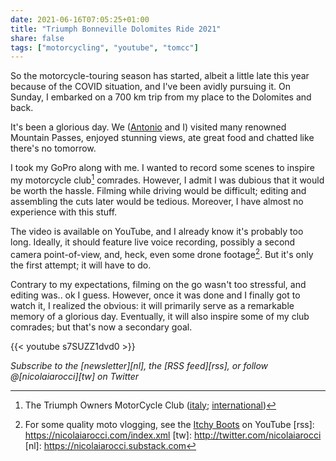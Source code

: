 ```yaml
---
date: 2021-06-16T07:05:25+01:00
title: "Triumph Bonneville Dolomites Ride 2021"
share: false
tags: ["motorcycling", "youtube", "tomcc"]
---
```

So the motorcycle-touring season has started, albeit a little late this year
because of the COVID situation, and I've been avidly pursuing it. On Sunday,
I embarked on a 700 km trip from my place to the Dolomites and back.

It's been a glorious day.  We ([Antonio][1] and I) visited many renowned
Mountain Passes, enjoyed stunning views, ate great food and chatted like
there's no tomorrow.

I took my GoPro along with me. I wanted to record some scenes to inspire my
motorcycle club[^2] comrades. However, I admit I was dubious that it would be
worth the hassle. Filming while driving would be difficult; editing and
assembling the cuts later would be tedious. Moreover, I have almost no
experience with this stuff.

The video is available on YouTube, and I already know it's probably too long.
Ideally, it should feature live voice recording, possibly a second camera
point-of-view, and, heck, even some drone footage[^3]. But it's only the first
attempt; it will have to do. 

Contrary to my expectations, filming on the go wasn't too stressful, and
editing was.. ok I guess. However, once it was done and I finally got to watch
it, I realized the obvious: it will primarily serve as a remarkable memory of
a glorious day. Eventually, it will also inspire some of my club comrades; but
that's now a secondary goal.

{{< youtube s7SUZZ1dvd0 >}}

*Subscribe to the [newsletter][nl], the [RSS feed][rss], or follow @[nicolaiarocci][tw] on Twitter*

 [1]: /musings-on-an-unexpected-motorcycle-trip/
 [^2]: The Triumph Owners MotorCycle Club ([italy](https://tomccitalia.org/); [international](https://tomcc.org))
 [^3]: For some quality moto vlogging, see the [Itchy Boots](https://www.youtube.com/c/ItchyBoots) on YouTube
 [rss]: https://nicolaiarocci.com/index.xml
 [tw]: http://twitter.com/nicolaiarocci
 [nl]: https://nicolaiarocci.substack.com
